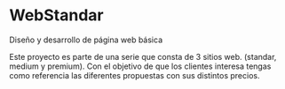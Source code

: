 # WebStandar
Diseño y desarrollo de página web básica

Este proyecto es parte de una serie que consta de 3 sitios web. (standar, medium y premium). Con el objetivo de que los clientes interesa
tengas como referencia las diferentes propuestas  con sus distintos precios.
